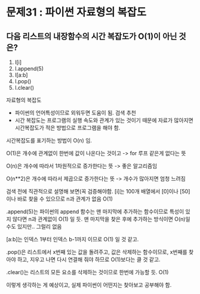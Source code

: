 # 문제31 : 파이썬 자료형의 복잡도

## 다음 리스트의 내장함수의 시간 복잡도가 O(1)이 아닌 것은?

1) l[i]
2) l.append(5)
3) l[a:b]
4) l.pop()
5) l.clear()


자료형의 복잡도
* 파이썬의 언어특성이므로 외워두면 도움이 됨. 검색 추천
* 시간 복잡도는 프로그램의 실행 속도와 관계가 있는 것이기 때문에 자료가 많아지면 시간복잡도가 적은 방법으로 프로그램을 해야 함.

시간복잡도를 표기하는 방법이 O(n) 임.

O(1)은 개수에 관계없이 한번에 값이 나온다는 것이고 -> for 루프 같은게 없다는 뜻

O(n)은 개수에 따라서 1차원적으로 증가한다는 뜻 -> 좋은 알고리즘임

O(n**2)은 개수에 따라서 제곱으로 증가한다는 뜻 -> 개수가 많아지면 엄청 느려짐

검색 전에 직관적으로 설명해 보면(꼭 검증해야함.
[i]는 100개 배열에서 [0]이나 [50]이나 바로 찾을 수 있으므로 n과 관계가 없음 O(1)

.append(5)는 파이썬의 append 함수는 맨 마지막에 추가하는 함수이므로 특성이 있지 않다면 n과 관계없이 O(1) 일 듯. 맨 마지막을 찾은 후에  추가하는 방식이면 O(n)일 수도 있지만.. 그럴리 없음

[a:b]는 인덱스 1부터 인덱스 b-1까지 이므로 O(1) 일 것 같고.

.pop()은 리스트에서 x번째 있는 값을 돌려주고, 값은 삭제하는 함수이므로, x번째를 찾아야 하고, 지우고 나면 다시 연결해 줘야 하므로 O(1)보다는 클 것 같고.

.clear()는 리스트의 모든 요소를 삭제하는 것이므로 한번에 가능할 듯. O(1)

이렇게 생각하는 게 예상이고, 실제 파이썬이 어떤지는 찾아보고 공부해야 함.